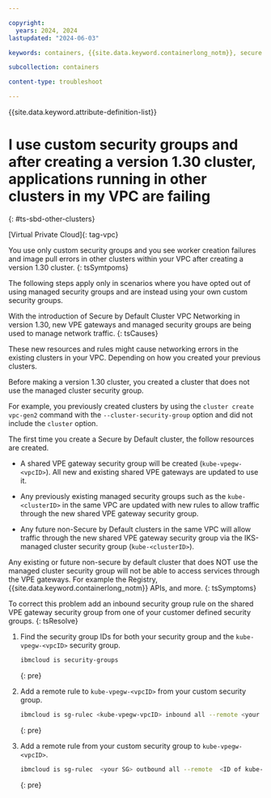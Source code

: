 ```yaml
---

copyright: 
  years: 2024, 2024
lastupdated: "2024-06-03"

keywords: containers, {{site.data.keyword.containerlong_notm}}, secure by default, {{site.data.keyword.containerlong_notm}}, outbound traffic protection, cluster create, quota, limitations

subcollection: containers

content-type: troubleshoot

---
```


{{site.data.keyword.attribute-definition-list}}

# I use custom security groups and after creating a version 1.30 cluster, applications running in other clusters in my VPC are failing
{: #ts-sbd-other-clusters}

[Virtual Private Cloud]{: tag-vpc}

You use only custom security groups and you see worker creation failures and image pull errors in other clusters within your VPC after creating a version 1.30 cluster.
{: tsSymtpoms}

The following steps apply only in scenarios where you have opted out of using managed security groups and are instead using your own custom security groups.

With the introduction of Secure by Default Cluster VPC Networking in version 1.30, new VPE gateways and managed security groups are being used to manage network traffic.
{: tsCauses}

These new resources and rules might cause networking errors in the existing clusters in your VPC. Depending on how you created your previous clusters.

Before making a version 1.30 cluster, you created a cluster that does not use the managed cluster security group.

For example, you previously created clusters by using the `cluster create vpc-gen2` command with the `--cluster-security-group` option and did not include the `cluster` option.

The first time you create a Secure by Default cluster, the follow resources are created.

- A shared VPE gateway security group will be created (`kube-vpegw-<vpcID>`). All new and existing shared VPE gateways are updated to use it.

- Any previously existing managed security groups such as the `kube-<clusterID>` in the same VPC are updated with new rules to allow traffic through the new shared VPE gateway security group.

- Any future non-Secure by Default clusters in the same VPC will allow traffic through the new shared VPE gateway security group via the IKS-managed cluster security group (`kube-<clusterID>`).

Any existing or future non-secure by default cluster that does NOT use the managed cluster security group will not be able to access services through the VPE gateways. For example the Registry, {{site.data.keyword.containerlong_notm}} APIs, and more.
{: tsSymptoms}

To correct this problem add an inbound security group rule on the shared VPE gateway security group from one of your customer defined security groups.
{: tsResolve}  

1. Find the security group IDs for both your security group and the `kube-vpegw-<vpcID>` security group.

    ```sh
    ibmcloud is security-groups
    ```
    {: pre}

1. Add a remote rule to `kube-vpegw-<vpcID>` from your custom security group.
    ```sh
    ibmcloud is sg-rulec <kube-vpegw-vpcID> inbound all --remote <your SG ID>
    ```
    {: pre}

1. Add a remote rule from your custom security group to `kube-vpegw-<vpcID>`.
    ```sh
    ibmcloud is sg-rulec  <your SG> outbound all --remote  <ID of kube-vpegw-vpcID>
    ```
    {: pre}


